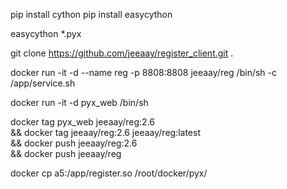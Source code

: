 <!--
 * @Email: wrj7887@163.com
 * @Author: Jeay
 * @Date: 2022-04-21 14:28:49
 * @LastEditors: Jeay
 * @LastEditTime: 2022-04-25 16:54:39
 * jeay.net
 * @FilePath: \部署\README.md
 * @Description: 
 * Copyright (c) 2022 by jeay.net, All Rights Reserved.
-->

pip install cython
pip install easycython

easycython *.pyx


git clone https://github.com/jeeaay/register_client.git .


docker run -it -d --name reg -p 8808:8808 jeeaay/reg /bin/sh -c /app/service.sh

docker run -it -d pyx_web /bin/sh

docker tag pyx_web jeeaay/reg:2.6\
&& docker tag jeeaay/reg:2.6 jeeaay/reg:latest\
&& docker push jeeaay/reg:2.6\
&& docker push jeeaay/reg

docker cp a5:/app/register.so /root/docker/pyx/